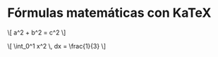 # Fórmulas matemáticas con KaTeX

\\[
a^2 + b^2 = c^2
\\]

\\[
\\int_0^1 x^2 \\, dx = \\frac{1}{3}
\\]
